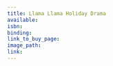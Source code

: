 ```yaml
---
title: Llama Llama Holiday Drama
available:
isbn:
binding:
link_to_buy_page:
image_path:
link:
---
```

